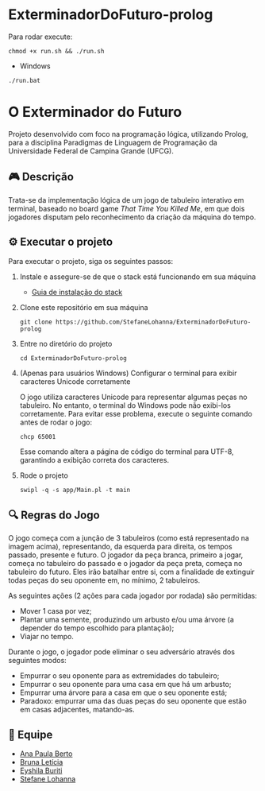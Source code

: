 # ExterminadorDoFuturo-prolog

Para rodar execute:
```
chmod +x run.sh && ./run.sh
```

- Windows
```
./run.bat
```
# O Exterminador do Futuro
Projeto desenvolvido com foco na programação lógica, utilizando Prolog, para a disciplina Paradigmas de Linguagem de Programação da Universidade Federal de Campina Grande (UFCG).


## 🎮 Descrição 
Trata-se da implementação lógica de um jogo de tabuleiro interativo em terminal, baseado no board game *That Time You Killed Me*, em que dois jogadores disputam pelo reconhecimento da criação da máquina do tempo.

## ⚙️ Executar o projeto
Para executar o projeto, siga os seguintes passos:
1. Instale e assegure-se de que o stack está funcionando em sua máquina
   - [Guia de instalação do stack](https://www.swi-prolog.org/Download.html)
  
2. Clone este repositório em sua máquina
    ```
    git clone https://github.com/StefaneLohanna/ExterminadorDoFuturo-prolog
    ```
3. Entre no diretório do projeto
    ```
    cd ExterminadorDoFuturo-prolog
    ```
4. (Apenas para usuários Windows) Configurar o terminal para exibir caracteres Unicode corretamente

   O jogo utiliza caracteres Unicode para representar algumas peças no tabuleiro. No entanto, o terminal do Windows pode não exibi-los corretamente. Para evitar esse problema, execute o seguinte comando antes de rodar o jogo:  
    ```
    chcp 65001
    ```
    Esse comando altera a página de código do terminal para UTF-8, garantindo a exibição correta dos caracteres.
   
5. Rode o projeto
    ```
    swipl -q -s app/Main.pl -t main
    ```
## 🔍 Regras do Jogo
O jogo começa com a junção de 3 tabuleiros (como está representado na imagem acima), representando, da esquerda para direita, os tempos passado, presente e futuro. O jogador da peça branca, primeiro a jogar, começa no tabuleiro do passado e o jogador da peça preta, começa no tabuleiro do futuro. Eles irão batalhar entre si, com a finalidade de extinguir todas peças do seu oponente em, no mínimo, 2 tabuleiros. 

As seguintes ações (2 ações para cada jogador por rodada) são permitidas:
- Mover 1 casa por vez;
- Plantar uma semente, produzindo um arbusto e/ou uma árvore (a depender do tempo escolhido para plantação);
- Viajar no tempo.
  
Durante o jogo, o jogador pode eliminar o seu adversário através dos seguintes modos: 
- Empurrar o seu oponente para as extremidades do tabuleiro;
- Empurrar o seu oponente para uma casa em que há um arbusto;
- Empurrar uma árvore para a casa em que o seu oponente está;
- Paradoxo: empurrar uma das duas peças do seu oponente que estão em casas adjacentes, matando-as.

## 📌 Equipe
- [Ana Paula Berto](https://github.com/anapaulab3rto)
- [Bruna Letícia](https://github.com/brunaletsleticia)
- [Eyshila Buriti](https://github.com/eyshilaburiti)
- [Stefane Lohanna](https://github.com/StefaneLohanna)
